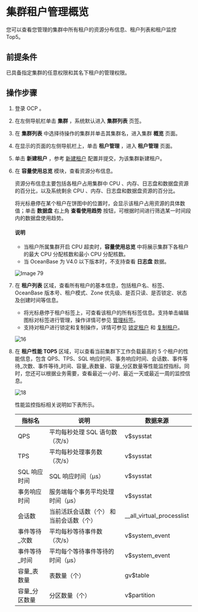 集群租户管理概览
=============================

您可以查看您管理的集群中所有租户的资源分布信息、租户列表和租户监控 Top5。

**前提条件**
-----------------------------

已具备指定集群的任意权限和其名下租户的管理权限。

**操作步骤**
-----------------------------

1. 登录 OCP 。

2. 在左侧导航栏单击 **集群** ，系统默认进入 **集群列表** 页签。

3. 在 **集群列表** 中选择待操作的集群并单击其集群名，进入集群 **概览** 页面。

4. 在显示的页面的左侧导航栏上，单击 **租户管理** ，进入 **租户管理** 页面。

5. 单击 **新建租户** ，参考 [新建租户](../700.tenant-functions/300.create-a-tenant.md) 配置并提交，为该集群新建租户。

6. 在 **容量使用总览** 模块，查看资源分布信息。

   资源分布信息主要包括各租户占用集群中 CPU 、内存、日志盘和数据盘资源的百分比，以及系统剩余 CPU 、内存、日志盘和数据盘资源的百分比。

   将光标悬停在某个租户在饼图中的位置时，会显示该租户占用资源的具体数值；单击 **数据盘** 右上角 **查看使用趋势** 按钮，可根据时间进行筛选某一时间段内的数据盘使用趋势。

   <main id="notice" type='explain'>
   <h4>说明</h4>
   <p><ul><li>当租户所属集群开启 CPU 超卖时，<b>容量使用总览</b> 中将展示集群下各租户的最大 CPU 分配核数和最小 CPU 分配核数。</li><li>当 OceanBase 为 V4.0 以下版本时，不支持查看 <b>日志盘</b> 数据。</li></ul></p>
   </main>

   ![Image 79](https://obbusiness-private.oss-cn-shanghai.aliyuncs.com/doc/img/ocp/430/%E5%AE%B9%E9%87%8F%E4%BD%BF%E7%94%A8%E6%80%BB%E8%A7%88.png)

7. 在 **租户列表** 区域，查看所有租户的基本信息，包括租户名、标签、OceanBase 版本号、租户模式、Zone 优先级、是否只读、是否锁定、状态及创建时间等信息。

   * 将光标悬停于租户标签上，可查看该租户的所有标签信息。支持单击编辑图标对标签进行管理，操作详情可参见 [管理标签](../1600.system-management-features/300.manage-tags/100.tags-overview.md)。
   * 支持对租户进行锁定和复制操作，详情可参见 [锁定租户](../700.tenant-functions/600.manage-a-tenant/300.locked-a-tenant.md) 和 [复制租户](../700.tenant-functions/600.manage-a-tenant/200.replication-a-tenant.md)。

   ![16](https://obbusiness-private.oss-cn-shanghai.aliyuncs.com/doc/img/ocp/422/%E7%A7%9F%E6%88%B7%E5%88%97%E8%A1%A8-1.png)

8. 在 **租户性能 TOP5** 区域，可以查看当前集群下工作负载最高的 5 个租户的性能信息，包含 QPS、TPS、SQL 响应时间、事务响应时间、会话数、事件等待_次数、事件等待_时间、容量_表数量、容量_分区数量等性能监控指标。同时，您还可以根据业务需要，查看最近一小时、最近一天或最近一周的监控信息。

   ![18](https://help-static-aliyun-doc.aliyuncs.com/assets/img/zh-CN/4772988061/p200735.png)

   性能监控指标相关说明如下表所示。

   |   指标名    |          说明          |           数据来源            |
   |----------|----------------------|---------------------------|
   | QPS      | 平均每秒处理 SQL 语句数（次/s）  | v$sysstat                 |
   | TPS      | 平均每秒处理事务数（次/s）       | v$sysstat                 |
   | SQL 响应时间 | SQL 响应时间（μs）         | v$sysstat                 |
   | 事务响应时间   | 服务端每个事务平均处理时间（μs）    | v$sysstat                 |
   | 会话数      | 当前活跃会话数（个） 和当前会话数（个） | __all_virtual_processlist |
   | 事件等待_次数  | 平均每秒等待事件数（次/s）       | v$system_event            |
   | 事件等待_时间  | 平均每个等待事件等待的时间（μs）    | v$system_event            |
   | 容量_表数量   | 表数量（个）               | gv$table                  |
   | 容量_分区数量  | 分区数量（个）              | v$partition               |
